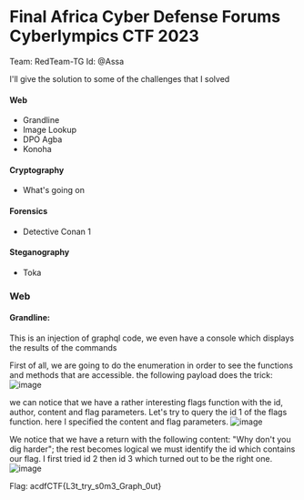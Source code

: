 <h1> Final Africa Cyber Defense Forums Cyberlympics CTF 2023 </h1>

Team: RedTeam-TG
Id: @Assa

I'll give the solution to some of the challenges that I solved

#### Web
- Grandline
- Image Lookup
- DPO Agba
- Konoha
  
#### Cryptography
- What's going on 

#### Forensics
- Detective Conan 1 

#### Steganography
- Toka 


### Web

#### Grandline:

This is an injection of graphql code, we even have a console which displays the results of the commands

First of all, we are going to do the enumeration in order to see the functions and methods that are accessible. the following payload does the trick:
![image](https://github.com/Assa228/Final_ACDF_CTF_2023/blob/main/images/1.png)

we can notice that we have a rather interesting flags function with the id, author, content and flag parameters.
Let's try to query the id 1 of the flags function. here I specified the content and flag parameters.
![image](https://github.com/Assa228/Final_ACDF_CTF_2023/blob/main/images/2.png)


We notice that we have a return with the following content: "Why don't you dig harder"; the rest becomes logical we must identify the id which contains our flag. I first tried id 2 then id 3 which turned out to be the right one.
![image](https://github.com/Assa228/Final_ACDF_CTF_2023/blob/main/images/3.png)

Flag: acdfCTF{L3t_try_s0m3_Graph_0ut}
